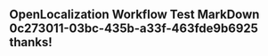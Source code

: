 <properties
ms.topic="hero-topic"
ms.test1="hero-topic"
ms.test2="test"/>

## OpenLocalization Workflow Test MarkDown 0c273011-03bc-435b-a33f-463fde9b6925 thanks!
